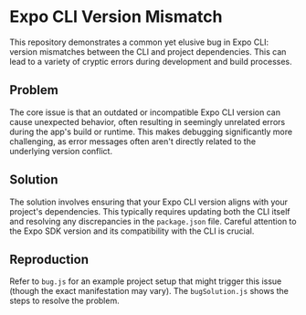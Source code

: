 # Expo CLI Version Mismatch

This repository demonstrates a common yet elusive bug in Expo CLI: version mismatches between the CLI and project dependencies.  This can lead to a variety of cryptic errors during development and build processes.

## Problem
The core issue is that an outdated or incompatible Expo CLI version can cause unexpected behavior, often resulting in seemingly unrelated errors during the app's build or runtime. This makes debugging significantly more challenging, as error messages often aren't directly related to the underlying version conflict.

## Solution
The solution involves ensuring that your Expo CLI version aligns with your project's dependencies.  This typically requires updating both the CLI itself and resolving any discrepancies in the `package.json` file.  Careful attention to the Expo SDK version and its compatibility with the CLI is crucial.

## Reproduction
Refer to `bug.js` for an example project setup that might trigger this issue (though the exact manifestation may vary).  The `bugSolution.js` shows the steps to resolve the problem.